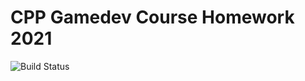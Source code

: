 # CPP Gamedev Course Homework 2021

![Build Status](https://github.com/ZapAnton/gamedev_homework_2021/workflows/CI/badge.svg)
